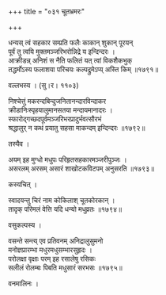 +++
title = "०३१ चूतभ्रमरः"

+++


धन्यस् त्वं सहकार सम्प्रति फलैः काकान् शुकान् पूरयन्  
पूर्वं तु त्वयि मुक्तमञ्जरिभरोन्निद्रे य इन्दिन्दरः ।  
आक्रीडन्न् अनिशं स नैति फलितं यत् त्वां विकशैकभुक्  
तद्धर्मोऽस्य फलाशया परिचयः कल्पद्रुमेऽप्य् अस्ति किम् ॥१७९१॥  


वल्लभस्य । (सु।र। ११०३)  


निश्चेत्तुं मकरन्दबिन्दुजनितानन्दारविन्दाकर  
क्रीडानिःस्पृहयालुमानसतया मन्दायमानादरः ।  
स्फारोद्गच्छदपूर्वमञ्जरिभरप्रादुर्भवत्सौरभं  
श्रद्धालुर् न कथं प्रयातु सहसा माकन्दम् इन्दिन्दरः ॥१७९२॥  


तस्यैव ।  


अयम् इह मुग्धो मधुपः परिहृतसहकारमञ्जरीपुञ्जः ।  
असरलम् अरसम् असारं शाखोटकविटपम् अनुसरति ॥१७९३॥  


कस्यचित् ।  


स्वादयन्तु चिरं नाम कोकिलाश् चूतकोरकान् ।  
तादृक् परिमलं वेत्ति यदि धन्यो मधुव्रतः ॥१७९४॥  


वसुकल्पस्य ।  


वसन्ते सन्त्य् एव प्रतिवनम् अनिद्रालुसुमनो  
मनोज्ञप्रारम्भा मधुरमधुसम्भारसुहृदः ।  
परोलक्षा वृक्षाः परम् इह रसालेषु रसिकः   
सलीलं रोलम्बः पिबति मधुसारं सरभसः ॥१७९५॥  


वनमालिनः ।  
